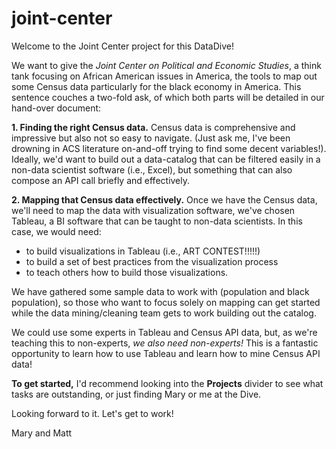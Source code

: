 # joint-center

Welcome to the Joint Center project for this DataDive!

We want to give the *Joint Center on Political and Economic Studies*, a think tank focusing on African American issues in America, the tools to map out some Census data particularly for the black economy in America. 
This sentence couches a two-fold ask, of which both parts will be detailed in our hand-over document:

**1. Finding the right Census data.**
Census data is comprehensive and impressive but also not so easy to navigate. (Just ask me, I've been drowning in ACS literature on-and-off trying to find some decent variables!). Ideally, we'd want to build out a data-catalog that can be filtered easily in a non-data scientist software (i.e., Excel), but something that can also compose an API call briefly and effectively.

**2. Mapping that Census data effectively.**
Once we have the Census data, we'll need to map the data with visualization software, we've chosen Tableau, a BI software that can be taught to non-data scientists. In this case, we would need:
- to build visualizations in Tableau (i.e., ART CONTEST!!!!!)
- to build a set of best practices from the visualization process
- to teach others how to build those visualizations.

We have gathered some sample data to work with (population and black population), so those who want to focus solely on mapping can get started while the data mining/cleaning team gets to work building out the catalog.

We could use some experts in Tableau and Census API data, but, as we're teaching this to non-experts, *we also need non-experts!* This is a fantastic opportunity to learn how to use Tableau and learn how to mine Census API data!

**To get started,** I'd recommend looking into the **Projects** divider to see what tasks are outstanding, or just finding Mary or me at the Dive.

Looking forward to it. Let's get to work!

Mary and Matt
